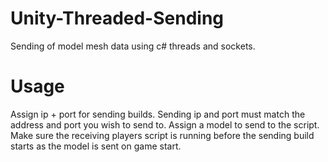 # Unity-Threaded-Sending
Sending of model mesh data using c# threads and sockets. 

# Usage
Assign ip + port for sending builds. Sending ip and port must match the address and port you wish to send to. Assign a model to send to the script. Make sure the receiving players script is running before the sending build starts as the model is sent on game start.
